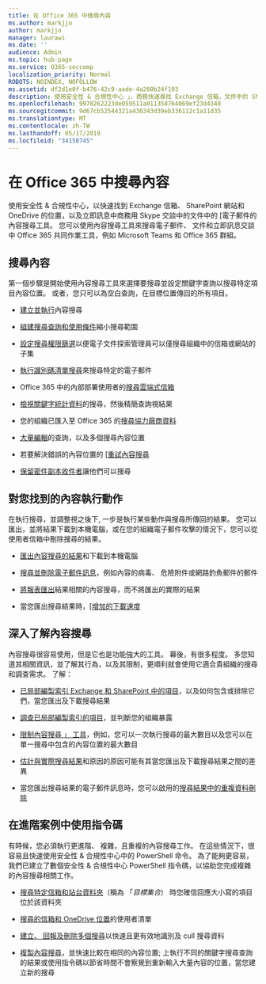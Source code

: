 ```yaml
---
title: 在 Office 365 中搜尋內容
ms.author: markjjo
author: markjjo
manager: laurawi
ms.date: ''
audience: Admin
ms.topic: hub-page
ms.service: O365-seccomp
localization_priority: Normal
ROBOTS: NOINDEX, NOFOLLOW
ms.assetid: df2d1e0f-b476-42c9-aade-4a260b24f193
description: 使用安全性 & 合規性中心 」，商務快速尋找 Exchange 信箱，文件中的 SharePoint 網站和 OneDrive 的位置，並在 Skype 中的立即訊息對話中的電子郵件的內容搜尋電子文件探索工具。
ms.openlocfilehash: 9978262223de059511a011358764069ef23d4340
ms.sourcegitcommit: 9d67cb52544321a430343d39eb336112c1a11d35
ms.translationtype: MT
ms.contentlocale: zh-TW
ms.lasthandoff: 05/17/2019
ms.locfileid: "34158745"
---
```

# <a name="search-for-content-in-office-365"></a>在 Office 365 中搜尋內容

使用安全性 & 合規性中心，以快速找到 Exchange 信箱、 SharePoint 網站和 OneDrive 的位置，以及立即訊息中商務用 Skype 交談中的文件中的 [電子郵件的內容搜尋工具。 您可以使用內容搜尋工具來搜尋電子郵件、 文件和立即訊息交談中 Office 365 共同作業工具，例如 Microsoft Teams 和 Office 365 群組。
  
## <a name="search-for-content"></a>搜尋內容

第一個步驟是開始使用內容搜尋工具來選擇要搜尋並設定關鍵字查詢以搜尋特定項目內容位置。 或者，您只可以為空白查詢，在目標位置傳回的所有項目。
  
- [建立並執行](content-search.md)內容搜尋 
    
- [組建搜尋查詢和使用條件](keyword-queries-and-search-conditions.md)縮小搜尋範圍 
    
- [設定搜尋權限篩選](permissions-filtering-for-content-search.md)以便電子文件探索管理員可以僅搜尋組織中的信箱或網站的子集 
    
- [執行識別碼清單搜尋](csv-file-for-an-id-list-content-search.md)來搜尋特定的電子郵件 
    
- Office 365 中的內部部署使用者的[搜尋雲端式信箱](search-cloud-based-mailboxes-for-on-premises-users.md)

- [檢視關鍵字統計資料](view-keyword-statistics-for-content-search.md)的搜尋，然後精簡查詢視結果 
    
- 您的組織已匯入至 Office 365 的[搜尋協力廠商資料](use-content-search-to-search-third-party-data-that-was-imported.md) 
    
- [大量編輯](bulk-edit-content-searches.md)的查詢，以及多個搜尋內容位置 
    
- 若要解決錯誤的內容位置的 [[重試內容搜尋](retry-failed-content-search.md)

- [保留密件副本收件者](https://docs.microsoft.com/exchange/policy-and-compliance/holds/preserve-bcc-recipients-and-group-members)讓他們可以搜尋 


## <a name="perform-actions-on-content-you-find"></a>對您找到的內容執行動作

在執行搜尋，並調整視之後下, 一步是執行某些動作與搜尋所傳回的結果。 您可以匯出，並將結果下載到本機電腦，或在您的組織電子郵件攻擊的情況下，您可以從使用者信箱中刪除搜尋的結果。
  
- [匯出內容搜尋的結果](export-search-results.md)和下載到本機電腦 
    
- [搜尋並刪除電子郵件訊息](search-for-and-delete-messages-in-your-organization.md)，例如內容的病毒、 危險附件或網路釣魚郵件的郵件 
    
- [將報表匯出](export-a-content-search-report.md)結果相關的內容搜尋，而不將匯出的實際的結果 
    
- 當您匯出搜尋結果時，[[增加的下載速度](increase-download-speeds-when-exporting-ediscovery-results.md) 
    
## <a name="learn-more-about-content-search"></a>深入了解內容搜尋

內容搜尋很容易使用，但是它也是功能強大的工具。 幕後，有很多程度。 多您知道其相關資訊，並了解其行為，以及其限制，更順利就會使用它適合貴組織的搜尋和調查需求。 了解：
  
- [已局部編製索引 Exchange 和 SharePoint 中的項目](partially-indexed-items-in-content-search.md)，以及如何包含或排除它們，當您匯出及下載搜尋結果 
    
- [調查已局部編製索引的項目](investigating-partially-indexed-items-in-ediscovery.md)，並判斷您的組織暴露 
    
- [限制內容搜尋 」 工具](limits-for-content-search.md)，例如，您可以一次執行搜尋的最大數目以及您可以在單一搜尋中包含的內容位置的最大數目 
    
- [估計與實際搜尋結果](differences-between-estimated-and-actual-ediscovery-search-results.md)和原因的原因可能有其當您匯出及下載搜尋結果之間的差異 
    
- 當您匯出搜尋結果的電子郵件訊息時，您可以啟用的[搜尋結果中的重複資料刪除](de-duplication-in-ediscovery-search-results.md) 
    
## <a name="use-scripts-for-advanced-scenarios"></a>在進階案例中使用指令碼

有時候，您必須執行更進階、 複雜，且重複的內容搜尋工作。 在這些情況下，很容易且快速使用安全性 & 合規性中心中的 PowerShell 命令。 為了能夠更容易，我們已建立了數個安全性 & 合規性中心 PowerShell 指令碼，以協助您完成複雜的內容搜尋相關工作。
  
- [搜尋特定信箱和站台資料夾](use-content-search-for-targeted-collections.md)（稱為 「*目標集合*） 時您確信回應大小寫的項目位於該資料夾 
    
- [搜尋的信箱和 OneDrive 位置](search-the-mailbox-and-onedrive-for-business-for-a-list-of-users.md)的使用者清單 
    
- [建立、 回報及刪除多個搜尋](create-report-on-and-delete-multiple-content-searches.md)以快速且更有效地識別及 cull 搜尋資料 
    
- [複製內容搜尋](clone-a-content-search.md)，並快速比較在相同的內容位置; 上執行不同的關鍵字搜尋查詢的結果或使用指令碼以節省時間不會察覺到重新輸入大量內容的位置，當您建立新的搜尋 
    

